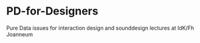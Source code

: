 # PD-for-Designers
Pure Data issues for interaction design and sounddesign lectures at IdK/Fh Joanneum
